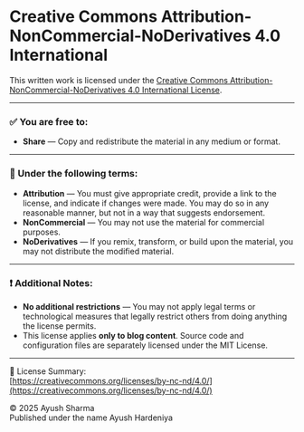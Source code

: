 # Creative Commons Attribution-NonCommercial-NoDerivatives 4.0 International

This written work is licensed under the [Creative Commons Attribution-NonCommercial-NoDerivatives 4.0 International License](https://creativecommons.org/licenses/by-nc-nd/4.0/).

---

### ✅ You are free to:
- **Share** — Copy and redistribute the material in any medium or format.

---

### 📌 Under the following terms:
- **Attribution** — You must give appropriate credit, provide a link to the license, and indicate if changes were made. You may do so in any reasonable manner, but not in a way that suggests endorsement.
- **NonCommercial** — You may not use the material for commercial purposes.
- **NoDerivatives** — If you remix, transform, or build upon the material, you may not distribute the modified material.

---

### ❗ Additional Notes:
- **No additional restrictions** — You may not apply legal terms or technological measures that legally restrict others from doing anything the license permits.
- This license applies **only to blog content**. Source code and configuration files are separately licensed under the MIT License.

---

🔗 License Summary:  
[https://creativecommons.org/licenses/by-nc-nd/4.0/](https://creativecommons.org/licenses/by-nc-nd/4.0/)

© 2025 Ayush Sharma <br>
Published under the name Ayush Hardeniya
